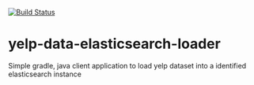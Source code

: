 [![Build Status](https://travis-ci.org/mmennis/yelp-data-elasticsearch-loader.svg?branch=master)](https://travis-ci.org/mmennis/yelp-data-elasticsearch-loader)

# yelp-data-elasticsearch-loader
Simple gradle, java client application to load yelp dataset into a identified elasticsearch instance


